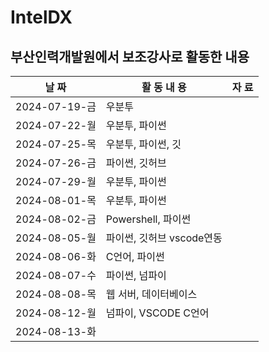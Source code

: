 # IntelDX

## 부산인력개발원에서 보조강사로 활동한 내용

| 날 짜 | 활 동 내 용 | 자 료 | 
| ----- | ----- | ----- |
| 2024-07-19-금 | 우분투 |
| 2024-07-22-월 | 우분투, 파이썬 |
| 2024-07-25-목 | 우분투, 파이썬, 깃 |
| 2024-07-26-금 | 파이썬, 깃허브 |
| 2024-07-29-월 | 우분투, 파이썬 |
| 2024-08-01-목 | 우분투, 파이썬 |
| 2024-08-02-금 | Powershell, 파이썬 |
| 2024-08-05-월 | 파이썬, 깃허브 vscode연동 |
| 2024-08-06-화 | C언어, 파이썬 |
| 2024-08-07-수 | 파이썬, 넘파이 |
| 2024-08-08-목 | 웹 서버, 데이터베이스 |
| 2024-08-12-월 | 넘파이, VSCODE C언어 |
| 2024-08-13-화 ||